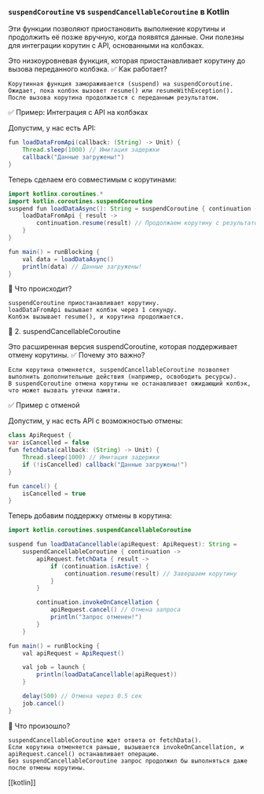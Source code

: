 ### `suspendCoroutine` vs `suspendCancellableCoroutine` в Kotlin

Эти функции позволяют приостановить выполнение корутины и продолжить её позже вручную, когда появятся данные. Они полезны для интеграции корутин с API, основанными на колбэках.

Это низкоуровневая функция, которая приостанавливает корутину до вызова переданного колбэка. ✅ Как работает?

```
Корутинная функция замораживается (suspend) на suspendCoroutine.
Ожидает, пока колбэк вызовет resume() или resumeWithException().
После вызова корутина продолжается с переданным результатом.

```

✅ Пример: Интеграция с API на колбэках

Допустим, у нас есть API:

```java
fun loadDataFromApi(callback: (String) -> Unit) {
	Thread.sleep(1000) // Имитация задержки
	callback("Данные загружены!")
}
```

Теперь сделаем его совместимым с корутинами:

```java
import kotlinx.coroutines.*
import kotlin.coroutines.suspendCoroutine
suspend fun loadDataAsync(): String = suspendCoroutine { continuation ->
	loadDataFromApi { result ->
		continuation.resume(result) // Продолжаем корутину с результатом
	}
}

fun main() = runBlocking {
	val data = loadDataAsync()
	println(data) // Данные загружены!
}

```

🔹 Что происходит?

```
suspendCoroutine приостанавливает корутину.
loadDataFromApi вызывает колбэк через 1 секунду.
Колбэк вызывает resume(), и корутина продолжается.

```

📌 2. suspendCancellableCoroutine

Это расширенная версия suspendCoroutine, которая поддерживает отмену корутины. ✅ Почему это важно?

```
Если корутина отменяется, suspendCancellableCoroutine позволяет выполнить дополнительные действия (например, освободить ресурсы).
В suspendCoroutine отмена корутины не останавливает ожидающий колбэк, что может вызвать утечки памяти.

```

✅ Пример с отменой

Допустим, у нас есть API с возможностью отмены:

```java
class ApiRequest {
var isCancelled = false
fun fetchData(callback: (String) -> Unit) {
    Thread.sleep(1000) // Имитация задержки
    if (!isCancelled) callback("Данные загружены!")
}

fun cancel() {
    isCancelled = true
}

```

Теперь добавим поддержку отмены в корутина:

```java
import kotlin.coroutines.suspendCancellableCoroutine

suspend fun loadDataCancellable(apiRequest: ApiRequest): String =
    suspendCancellableCoroutine { continuation ->
        apiRequest.fetchData { result ->
            if (continuation.isActive) {
                continuation.resume(result) // Завершаем корутину
            }
        }

        continuation.invokeOnCancellation {
            apiRequest.cancel() // Отмена запроса
            println("Запрос отменен!")
        }
    }

fun main() = runBlocking {
    val apiRequest = ApiRequest()

    val job = launch {
        println(loadDataCancellable(apiRequest))
    }

    delay(500) // Отмена через 0.5 сек
    job.cancel()
}

```

🔹 Что произошло?

```
suspendCancellableCoroutine ждет ответа от fetchData().
Если корутина отменяется раньше, вызывается invokeOnCancellation, и apiRequest.cancel() останавливает операцию.
Без suspendCancellableCoroutine запрос продолжил бы выполняться даже после отмены корутины.

```

[[kotlin]]
